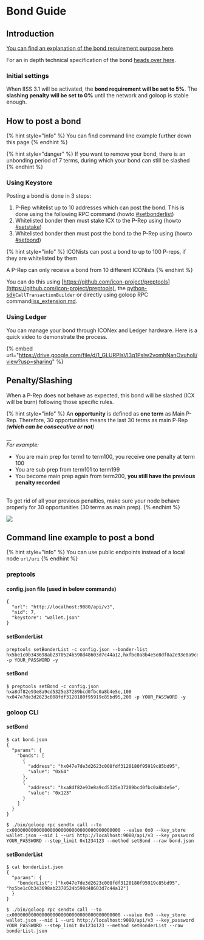 # Bond Guide

## Introduction

[You can find an explanation of the bond requirement purpose here](../introduction/icon-key-concepts/governance-iiss.md#bond-requirement).

For an in depth technical specification of the bond [heads over here](https://docs.google.com/document/d/1WZzbiuMbT7XNKwuGXata20G6B0gnzW7qcGTfCXEpZ1w/edit#heading=h.44sinio).

### Initial settings

When IISS 3.1 will be activated, the **bond requirement will be set to 5%**. The **slashing penalty will be set to 0%** until the network and goloop is stable enough.

## How to post a bond

{% hint style="info" %}
You can find command line example further down this page
{% endhint %}

{% hint style="danger" %}
If you want to remove your bond, there is an unbonding period of 7 terms, during which your bond can still be slashed
{% endhint %}

### Using Keystore

Posting a bond is done in 3 steps:

1. P-Rep whitelist up to 10 addresses which can post the bond. This is done using the following RPC command (howto [#setbonderlist](goloop/json-rpc/iiss\_extension.md#setbonderlist "mention"))
2. Whitelisted bonder then must stake ICX to the P-Rep using (howto [#setstake](goloop/json-rpc/iiss\_extension.md#setstake "mention"))
3. Whitelisted bonder then must post the bond to the P-Rep using (howto [#setbond](goloop/json-rpc/iiss\_extension.md#setbond "mention"))

{% hint style="info" %}
ICONists can post a bond to up to 100 P-reps, if they are whitelisted by them

A P-Rep can only receive a bond from 10 different ICONists
{% endhint %}

You can do this using [https://github.com/icon-project/preptools](https://github.com/icon-project/preptools), the [python-sdk](../icon-sdks/python-sdk/ "mention")`CallTransactionBuilder` or directly using goloop RPC command[iiss\_extension.md](goloop/json-rpc/iiss\_extension.md "mention").

### Using Ledger

You can manage your bond through ICONex and Ledger hardware. Here is a quick video to demonstrate the process.

{% embed url="https://drive.google.com/file/d/1_GLURPIsVI3q1PsIw2vomhNanOvuholi/view?usp=sharing" %}

## Penalty/Slashing

When a P-Rep does not behave as expected, this bond will be slashed (ICX will be burn) following those specific rules.

{% hint style="info" %}
An **opportunity** is defined as **one term** as Main P-Rep. Therefore, 30 opportunities means the last 30 terms as main P-Rep _(**which can be consecutive or not**)_

__\
_For example:_

* You are main prep for term1 to term100, you receive one penalty at term 100
* You are sub prep from term101 to term199
* You become main prep again from term200, **you still have the previous penalty recorded**

\
To get rid of all your previous penalties, make sure your node behave properly for 30 opportunities (30 terms as main prep).
{% endhint %}

![](../.gitbook/assets/f8d977c64b14a38161633f22f3b027b90c35366b.jpeg)

## Command line example to post a bond

{% hint style="info" %}
You can use public endpoints instead of a local node `url/uri`
{% endhint %}

### preptools

#### config.json file (used in below commands)

```
{
  "url": "http://localhost:9080/api/v3",
  "nid": 7,
  "keystore": "wallet.json"
}
```

#### setBonderList

```
preptools setBonderList -c config.json --bonder-list hx5be1c0b343698ab2370524b598d48603d7c44a12,hxfbc0a8b4e5e8df8a2e93e8a9cd5325e37289bcd0 -p YOUR_PASSWORD -y
```

#### setBond

```
$ preptools setBond -c config.json hxa8df82e93e8a9cd5325e37289bcd0fbc0a8b4e5e,100 hx047e7de3d2623c008fdf3120180f95919c85bd95,200 -p YOUR_PASSWORD -y
```

### goloop CLI

#### setBond

```
$ cat bond.json
{
  "params": {
    "bonds": [
      {
        "address": "hx047e7de3d2623c008fdf3120180f95919c85bd95",
        "value": "0x64"
      },
      {
        "address": "hxa8df82e93e8a9cd5325e37289bcd0fbc0a8b4e5e",
        "value": "0x123"
      }
    ]
  }
}

$ ./bin/goloop rpc sendtx call --to cx0000000000000000000000000000000000000000 --value 0x0 --key_store wallet.json --nid 1 --uri http://localhost:9080/api/v3 --key_password YOUR_PASSWORD --step_limit 0x1234123 --method setBond --raw bond.json
```

#### setBonderList

```
$ cat bonderList.json
{
  "params": {
    "bonderList": ["hx047e7de3d2623c008fdf3120180f95919c85bd95", "hx5be1c0b343698ab2370524b598d48603d7c44a12"]
  }
}

$ ./bin/goloop rpc sendtx call --to cx0000000000000000000000000000000000000000 --value 0x0 --key_store wallet.json --nid 1 --uri http://localhost:9080/api/v3 --key_password YOUR_PASSWORD --step_limit 0x1234123 --method setBonderList --raw bonderList.json
```
